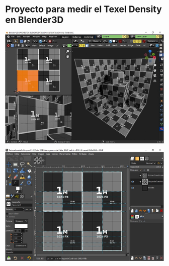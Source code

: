 # Proyecto para medir el Texel Density en Blender3D

![Texel density Blender](https://github.com/kone9/Texel-density-en-Blender3D/blob/main/texel%20density%20blender.jpg)

![Texel density Gimp](https://github.com/kone9/Texel-density-en-Blender3D/blob/main/Texel%20density%20GImp.jpg)